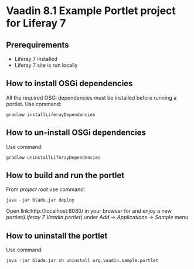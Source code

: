 Vaadin 8.1 Example Portlet project for Liferay 7
====

Prerequirements
---
* Liferay 7 installed
* Liferay 7 site is run locally
 
How to install OSGi dependencies 
---
 
 All the required OSGi dependencies must be installed before running a portlet.
 Use command:
 ```
 gradlew installLiferayDependencies
 ```

How to un-install OSGi dependencies
---
 
 Use command:
 ```
 gradlew uninstallLiferayDependencies
 ```

How to build and run the portlet
---
 
 From _project root_ use command:
 ```
 java -jar blade.jar deploy
 ```
Open link:http://localhost:8080/ in your browser for and enjoy a new portlet(_Liferay 7 Vaadin portlet_) under _Add_ -> _Applications_ -> _Sample_ menu 

How to uninstall the portlet
---
 
 Use command:
 ```
 java -jar blade.jar sh uninstall org.vaadin.sample.portlet
 ```
